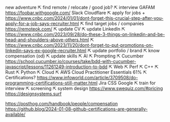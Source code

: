 

new adventure
⇱ find remote / relocate / good job?
  ⇱ interview
    GAFAM
      https://foobar.withgoogle.com/
    Slack
    Cloudflare
    ⇱ apply for jobs + https://www.cnbc.com/2024/01/01/dont-forget-this-crucial-step-after-you-apply-for-a-job-says-recruiter.html
      ⇱ find target jobs / companies https://remoteok.com/
      ⇱ update CV
      ⇱ update LinkedIn
        ⇱ https://www.cnbc.com/2023/09/28/do-these-3-things-on-linkedin-and-be-head-and-shoulders-above-others.html
        ⇱ https://www.cnbc.com/2023/11/20/dont-forget-to-put-promotions-on-linkedin-says-ex-google-recruiter.html
      ⇱ update portfolio / brand
        ⇱ know compensation (od)
      ⇱ update skills
        ⇱ AI
        ⇱ Prompting
        ⇱ Cucumber https://school.cucumber.io/courses/take/bdd-with-cucumber-javascript/lessons/11261249-introduction-to-bdd
        ⇱ Web
        ⇱ Perf
        ⇱ C++
        ⇱ Rust
        ⇱ Python
          ⇱ Cloud
            ⇱ AWS Cloud Practitioner Essentials 61%
      ⇱ Certifications? https://www.infoworld.com/article/3709508/do-programming-certifications-still-matter.html
        Jira
CSS
Google
    ⇱ train for interview
      ⇱ screening
      ⇱ system design https://www.swequiz.com/#pricing  https://designsystems.surf


https://posthog.com/handbook/people/compensation
https://github.blog/2024-01-08-github-certifications-are-generally-available/
